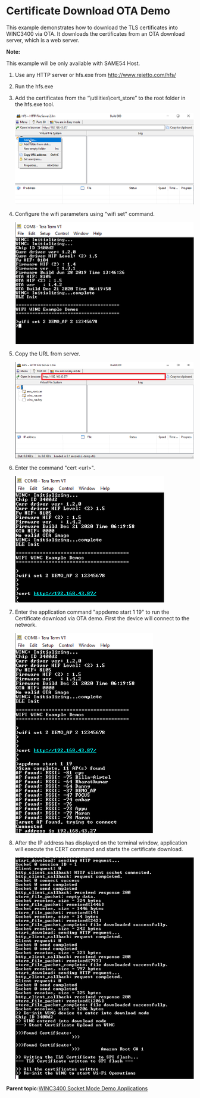 # Certificate Download OTA Demo

This example demonstrates how to download the TLS certificates into WINC3400 via OTA. It downloads the certificates from an OTA download server, which is a web server.

**Note:**

This example will be only available with SAME54 Host.

1.  Use any HTTP server or hfs.exe from http://www.rejetto.com/hfs/

2.  Run the hfs.exe

3.  Add the certificates from the “\\utilities\\cert\_store” to the root folder in the hfs.exe tool.

    ![cert_down_ota_1](GUID-D5270200-0E48-4C10-B366-5E3B8ED86AEB-low.png)

4.  Configure the wifi parameters using "wifi set" command.

    ![ping_demo_config](GUID-4DC916AC-6E5D-4F01-94F4-4D5AE0B066E8-low.png)

5.  Copy the URL from server.

    ![cert_down_ota_7](GUID-8804E89E-6F98-4F6E-AC86-B521857085E2-low.png)

6.  Enter the command "cert <url\>".

    ![cert_down_ota_3](GUID-DF01A3A0-E6C0-420B-A003-F27F06C21244-low.png)

7.  Enter the application command "appdemo start 1 19" to run the Certificate download via OTA demo. First the device will connect to the network.

    ![cert_down_ota_4](GUID-52EE1DE5-CAA3-4D86-AE0D-9661FB93BEDE-low.png)

8.  After the IP address has displayed on the terminal window, application will execute the CERT command and starts the certificate download.

    ![cert_down_ota_5](GUID-11E8C5B3-0BD0-4571-89EF-B99A07065005-low.png)


**Parent topic:**[WINC3400 Socket Mode Demo Applications](GUID-0F3F81B8-4EC2-400B-BA38-648D7FD12A61.md)

